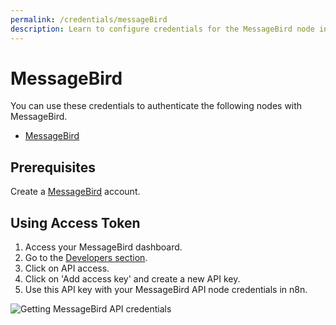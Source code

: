 ```yaml
---
permalink: /credentials/messageBird
description: Learn to configure credentials for the MessageBird node in n8n
---
```


# MessageBird

You can use these credentials to authenticate the following nodes with MessageBird.
- [MessageBird](../../nodes-library/nodes/MessageBird/README.md)

## Prerequisites

Create a [MessageBird](https://www.messagebird.com/en/) account.

## Using Access Token

1. Access your MessageBird dashboard.
2. Go to the [Developers section](https://dashboard.messagebird.com/en/developers/access).
3. Click on API access.
4. Click on 'Add access key' and create a new API key.
5. Use this API key with your MessageBird API node credentials in n8n.

![Getting MessageBird API credentials](REDACTED)
